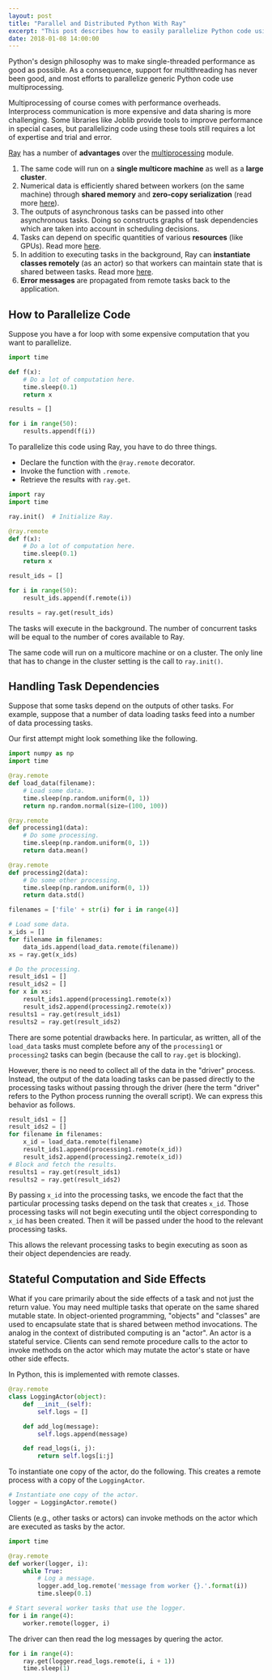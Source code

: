 ```yaml
---
layout: post
title: "Parallel and Distributed Python With Ray"
excerpt: "This post describes how to easily parallelize Python code using Ray."
date: 2018-01-08 14:00:00
---
```


Python's design philosophy was to make single-threaded performance as good as
possible. As a consequence, support for multithreading has never been good, and
most efforts to parallelize generic Python code use multiprocessing.

Multiprocessing of course comes with performance overheads. Interprocess
communication is more expensive and data sharing is more challenging. Some
libraries like Joblib provide tools to improve performance in special cases,
but parallelizing code using these tools still requires a lot of expertise and
trial and error.

[Ray][1] has a number of **advantages** over the [multiprocessing][2] module.

1. The same code will run on a **single multicore machine** as well as a **large
   cluster**.
2. Numerical data is efficiently shared between workers (on the same machine)
   through **shared memory** and **zero-copy serialization** (read more [here][3]).
3. The outputs of asynchronous tasks can be passed into other asynchronous
   tasks. Doing so constructs graphs of task dependencies which are taken into
   account in scheduling decisions.
4. Tasks can depend on specific quantities of various **resources** (like GPUs).
   Read more [here][4].
5. In addition to executing tasks in the background, Ray can **instantiate classes
   remotely** (as an actor) so that workers can maintain state that is shared
   between tasks. Read more [here][5].
6. **Error messages** are propagated from remote tasks back to the application.

## How to Parallelize Code

Suppose you have a for loop with some expensive computation that you want to
parallelize.

```python
import time

def f(x):
    # Do a lot of computation here.
    time.sleep(0.1)
    return x

results = []

for i in range(50):
    results.append(f(i))
```

To parallelize this code using Ray, you have to do three things.

- Declare the function with the `@ray.remote` decorator.
- Invoke the function with `.remote`.
- Retrieve the results with `ray.get`.

```python
import ray
import time

ray.init()  # Initialize Ray.

@ray.remote
def f(x):
    # Do a lot of computation here.
    time.sleep(0.1)
    return x

result_ids = []

for i in range(50):
    result_ids.append(f.remote(i))

results = ray.get(result_ids)
```

The tasks will execute in the background. The number of concurrent tasks will be
equal to the number of cores available to Ray.

The same code will run on a multicore machine or on a cluster. The only line that has to
change in the cluster setting is the call to `ray.init()`.

## Handling Task Dependencies

Suppose that some tasks depend on the outputs of other tasks. For example,
suppose that a number of data loading tasks feed into a number of data
processing tasks.

Our first attempt might look something like the following.

```python
import numpy as np
import time

@ray.remote
def load_data(filename):
    # Load some data.
    time.sleep(np.random.uniform(0, 1))
    return np.random.normal(size=(100, 100))

@ray.remote
def processing1(data):
    # Do some processing.
    time.sleep(np.random.uniform(0, 1))
    return data.mean()

@ray.remote
def processing2(data):
    # Do some other processing.
    time.sleep(np.random.uniform(0, 1))
    return data.std()

filenames = ['file' + str(i) for i in range(4)]

# Load some data.
x_ids = []
for filename in filenames:
    data_ids.append(load_data.remote(filename))
xs = ray.get(x_ids)

# Do the processing.
result_ids1 = []
result_ids2 = []
for x in xs:
    result_ids1.append(processing1.remote(x))
    result_ids2.append(processing2.remote(x))
results1 = ray.get(result_ids1)
results2 = ray.get(result_ids2)
```

There are some potential drawbacks here. In particular, as written, all of the
`load_data` tasks must complete before any of the `processing1` or `processing2`
tasks can begin (because the call to `ray.get` is blocking).

However, there is no need to collect all of the data in the "driver" process.
Instead, the output of the data loading tasks can be passed directly to the
processing tasks without passing through the driver (here the term "driver"
refers to the Python process running the overall script). We can express this
behavior as follows.

```python
result_ids1 = []
result_ids2 = []
for filename in filenames:
    x_id = load_data.remote(filename)
    result_ids1.append(processing1.remote(x_id))
    result_ids2.append(processing2.remote(x_id))
# Block and fetch the results.
results1 = ray.get(result_ids1)
results2 = ray.get(result_ids2)
```

By passing `x_id` into the processing tasks, we encode the fact that the
particular processing tasks depend on the task that creates `x_id`. Those
processing tasks will not begin executing until the object corresponding to `x_id`
has been created. Then it will be passed under the hood to the relevant processing
tasks.

This allows the relevant processing tasks to begin executing as soon as their
object dependencies are ready.

## Stateful Computation and Side Effects

What if you care primarily about the side effects of a task and not just the
return value. You may need multiple tasks that operate on the same shared
mutable state. In object-oriented programming, "objects" and "classes" are used
to encapsulate state that is shared between method invocations. The analog in
the context of distributed computing is an "actor". An actor is a stateful
service. Clients can send remote procedure calls to the actor to invoke methods
on the actor which may mutate the actor's state or have other side effects.

In Python, this is implemented with remote classes.

```python
@ray.remote
class LoggingActor(object):
    def __init__(self):
        self.logs = []

    def add_log(message):
        self.logs.append(message)

    def read_logs(i, j):
        return self.logs[i:j]
```

To instantiate one copy of the actor, do the following. This creates a remote process
with a copy of the `LoggingActor`.

```python
# Instantiate one copy of the actor.
logger = LoggingActor.remote()
```

Clients (e.g., other tasks or actors) can invoke methods on the actor which are
executed as tasks by the actor.

```python
import time

@ray.remote
def worker(logger, i):
    while True:
        # Log a message.
        logger.add_log.remote('message from worker {}.'.format(i))
        time.sleep(0.1)

# Start several worker tasks that use the logger.
for i in range(4):
    worker.remote(logger, i)
```

The driver can then read the log messages by quering the actor.

```python
for i in range(4):
    ray.get(logger.read_logs.remote(i, i + 1))
    time.sleep(1)
```

[1]: http://github.com/ray-project/ray
[2]: https://docs.python.org/2/library/multiprocessing.html
[3]: https://ray-project.github.io/2017/10/15/fast-python-serialization-with-ray-and-arrow.html
[4]: http://ray.readthedocs.io/en/latest/resources.html
[5]: http://ray.readthedocs.io/en/latest/actors.html
